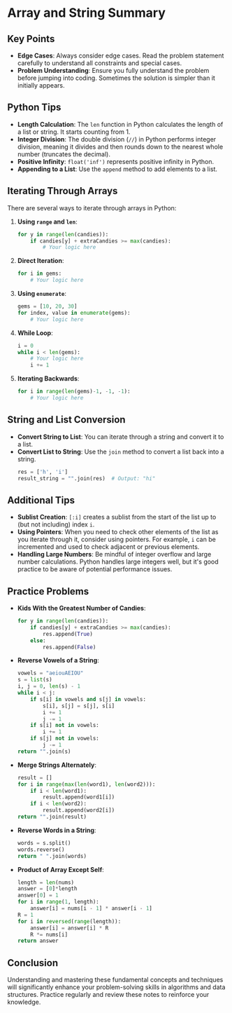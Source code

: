 # Array and String Summary

## Key Points

- **Edge Cases**: Always consider edge cases. Read the problem statement carefully to understand all constraints and special cases.
- **Problem Understanding**: Ensure you fully understand the problem before jumping into coding. Sometimes the solution is simpler than it initially appears.

## Python Tips

- **Length Calculation**: The `len` function in Python calculates the length of a list or string. It starts counting from 1.
- **Integer Division**: The double division (`//`) in Python performs integer division, meaning it divides and then rounds down to the nearest whole number (truncates the decimal).
- **Positive Infinity**: `float('inf')` represents positive infinity in Python.
- **Appending to a List**: Use the `append` method to add elements to a list.

## Iterating Through Arrays

There are several ways to iterate through arrays in Python:

1. **Using `range` and `len`**:

   ```Python
   for y in range(len(candies)):
       if candies[y] + extraCandies >= max(candies):
           # Your logic here
   ```

2. **Direct Iteration**:

   ```Python
   for i in gems:
       # Your logic here
   ```

3. **Using `enumerate`**:

   ```Python
   gems = [10, 20, 30]
   for index, value in enumerate(gems):
       # Your logic here
   ```

4. **While Loop**:

   ```Python
   i = 0
   while i < len(gems):
       # Your logic here
       i += 1
   ```

5. **Iterating Backwards**:
   ```Python
   for i in range(len(gems)-1, -1, -1):
       # Your logic here
   ```

## String and List Conversion

- **Convert String to List**: You can iterate through a string and convert it to a list.
- **Convert List to String**: Use the `join` method to convert a list back into a string.
  ```Python
  res = ['h', 'i']
  result_string = "".join(res)  # Output: "hi"
  ```

## Additional Tips

- **Sublist Creation**: `[:i]` creates a sublist from the start of the list up to (but not including) index `i`.
- **Using Pointers**: When you need to check other elements of the list as you iterate through it, consider using pointers. For example, `i` can be incremented and used to check adjacent or previous elements.
- **Handling Large Numbers**: Be mindful of integer overflow and large number calculations. Python handles large integers well, but it's good practice to be aware of potential performance issues.

## Practice Problems

- **Kids With the Greatest Number of Candies**:

  ```Python
  for y in range(len(candies)):
      if candies[y] + extraCandies >= max(candies):
          res.append(True)
      else:
          res.append(False)
  ```

- **Reverse Vowels of a String**:

  ```Python
  vowels = "aeiouAEIOU"
  s = list(s)
  i, j = 0, len(s) - 1
  while i < j:
      if s[i] in vowels and s[j] in vowels:
          s[i], s[j] = s[j], s[i]
          i += 1
          j -= 1
      if s[i] not in vowels:
          i += 1
      if s[j] not in vowels:
          j -= 1
  return "".join(s)
  ```

- **Merge Strings Alternately**:

  ```Python
  result = []
  for i in range(max(len(word1), len(word2))):
      if i < len(word1):
          result.append(word1[i])
      if i < len(word2):
          result.append(word2[i])
  return "".join(result)
  ```

- **Reverse Words in a String**:

  ```Python
  words = s.split()
  words.reverse()
  return " ".join(words)
  ```

- **Product of Array Except Self**:
  ```Python
  length = len(nums)
  answer = [0]*length
  answer[0] = 1
  for i in range(1, length):
      answer[i] = nums[i - 1] * answer[i - 1]
  R = 1
  for i in reversed(range(length)):
      answer[i] = answer[i] * R
      R *= nums[i]
  return answer
  ```

## Conclusion

Understanding and mastering these fundamental concepts and techniques will significantly enhance your problem-solving skills in algorithms and data structures. Practice regularly and review these notes to reinforce your knowledge.
